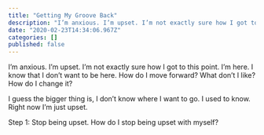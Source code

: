 ```yaml
---
title: "Getting My Groove Back"
description: "I’m anxious. I’m upset. I’m not exactly sure how I got to this point. I’m here. I know that I don’t want to be here. How do I move forward…"
date: "2020-02-23T14:34:06.967Z"
categories: []
published: false
---
```


I’m anxious. I’m upset. I’m not exactly sure how I got to this point. I’m here. I know that I don’t want to be here. How do I move forward? What don’t I like? How do I change it? 

I guess the bigger thing is, I don’t know where I want to go. I used to know. Right now I’m just upset.

  

Step 1: Stop being upset. How do I stop being upset with myself?
